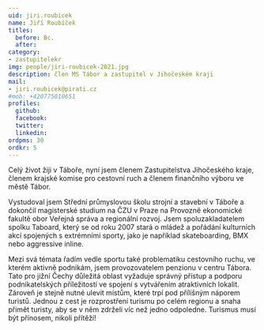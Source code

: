 ```yaml
---
uid: jiri.roubicek
name: Jiří Roubíček
titles:
  before: Bc. 
  after:
category:
- zastupitelekr
img: people/jiri-roubicek-2021.jpg
description: člen MS Tábor a zastupitel v Jihočeském kraji
mail:
- jiri.roubicek@pirati.cz
#mob: +420775010651
profiles:
  github:
  facebook:				
  twitter:
  linkedin:
ordpms: 30 
ordkr: 5
---
```

Celý život žiji v Táboře, nyní jsem členem Zastupitelstva Jihočeského kraje, členem krajské komise pro cestovní ruch a členem finančního výboru ve městě Tábor.

Vystudoval jsem Střední průmyslovou školu strojní a stavební v Táboře a dokončil magisterské studium na ČZU v Praze na Provozně ekonomické fakultě obor Veřejná správa a regionální rozvoj. Jsem spoluzakladatelem spolku Taboard, který se od roku 2007 stará o mládež a pořádání kulturních akcí spojených s extrémními sporty, jako je například skateboarding, BMX nebo aggressive inline.

Mezi svá témata řadím vedle sportu také problematiku cestovního ruchu, ve kterém aktivně podnikám, jsem provozovatelem penzionu v centru Tábora. Tato pro jižní Čechy důležitá oblast vyžaduje správný přístup a podporu podnikatelských příležitostí ve spojení s vytvářením atraktivních lokalit. Zároveň je stejně nutné ulevit místům, které trpí pod přílišným náporem turistů. Jednou z cest je rozprostření turismu po celém regionu a snaha přimět turisty, aby se v něm zdrželi víc než jedno odpoledne. Turismus musí být přínosem, nikoli přítěží!
